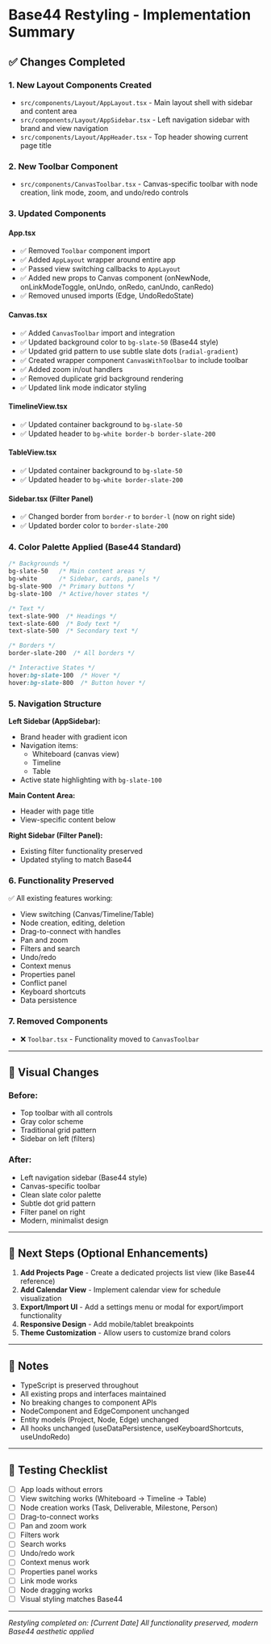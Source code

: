 # Base44 Restyling - Implementation Summary

## ✅ Changes Completed

### 1. **New Layout Components Created**
- `src/components/Layout/AppLayout.tsx` - Main layout shell with sidebar and content area
- `src/components/Layout/AppSidebar.tsx` - Left navigation sidebar with brand and view navigation
- `src/components/Layout/AppHeader.tsx` - Top header showing current page title

### 2. **New Toolbar Component**
- `src/components/CanvasToolbar.tsx` - Canvas-specific toolbar with node creation, link mode, zoom, and undo/redo controls

### 3. **Updated Components**

#### **App.tsx**
- ✅ Removed `Toolbar` component import
- ✅ Added `AppLayout` wrapper around entire app
- ✅ Passed view switching callbacks to `AppLayout`
- ✅ Added new props to Canvas component (onNewNode, onLinkModeToggle, onUndo, onRedo, canUndo, canRedo)
- ✅ Removed unused imports (Edge, UndoRedoState)

#### **Canvas.tsx**
- ✅ Added `CanvasToolbar` import and integration
- ✅ Updated background color to `bg-slate-50` (Base44 style)
- ✅ Updated grid pattern to use subtle slate dots (`radial-gradient`)
- ✅ Created wrapper component `CanvasWithToolbar` to include toolbar
- ✅ Added zoom in/out handlers
- ✅ Removed duplicate grid background rendering
- ✅ Updated link mode indicator styling

#### **TimelineView.tsx**
- ✅ Updated container background to `bg-slate-50`
- ✅ Updated header to `bg-white border-b border-slate-200`

#### **TableView.tsx**
- ✅ Updated container background to `bg-slate-50`
- ✅ Updated header to `bg-white border-slate-200`

#### **Sidebar.tsx** (Filter Panel)
- ✅ Changed border from `border-r` to `border-l` (now on right side)
- ✅ Updated border color to `border-slate-200`

### 4. **Color Palette Applied (Base44 Standard)**

```css
/* Backgrounds */
bg-slate-50   /* Main content areas */
bg-white      /* Sidebar, cards, panels */
bg-slate-900  /* Primary buttons */
bg-slate-100  /* Active/hover states */

/* Text */
text-slate-900  /* Headings */
text-slate-600  /* Body text */
text-slate-500  /* Secondary text */

/* Borders */
border-slate-200  /* All borders */

/* Interactive States */
hover:bg-slate-100  /* Hover */
hover:bg-slate-800  /* Button hover */
```

### 5. **Navigation Structure**

**Left Sidebar (AppSidebar):**
- Brand header with gradient icon
- Navigation items:
  - Whiteboard (canvas view)
  - Timeline
  - Table
- Active state highlighting with `bg-slate-100`

**Main Content Area:**
- Header with page title
- View-specific content below

**Right Sidebar (Filter Panel):**
- Existing filter functionality preserved
- Updated styling to match Base44

### 6. **Functionality Preserved**

✅ All existing features working:
- View switching (Canvas/Timeline/Table)
- Node creation, editing, deletion
- Drag-to-connect with handles
- Pan and zoom
- Filters and search
- Undo/redo
- Context menus
- Properties panel
- Conflict panel
- Keyboard shortcuts
- Data persistence

### 7. **Removed Components**
- ❌ `Toolbar.tsx` - Functionality moved to `CanvasToolbar`

---

## 🎨 Visual Changes

### Before:
- Top toolbar with all controls
- Gray color scheme
- Traditional grid pattern
- Sidebar on left (filters)

### After:
- Left navigation sidebar (Base44 style)
- Canvas-specific toolbar
- Clean slate color palette
- Subtle dot grid pattern
- Filter panel on right
- Modern, minimalist design

---

## 🚀 Next Steps (Optional Enhancements)

1. **Add Projects Page** - Create a dedicated projects list view (like Base44 reference)
2. **Add Calendar View** - Implement calendar view for schedule visualization
3. **Export/Import UI** - Add a settings menu or modal for export/import functionality
4. **Responsive Design** - Add mobile/tablet breakpoints
5. **Theme Customization** - Allow users to customize brand colors

---

## 📝 Notes

- TypeScript is preserved throughout
- All existing props and interfaces maintained
- No breaking changes to component APIs
- NodeComponent and EdgeComponent unchanged
- Entity models (Project, Node, Edge) unchanged
- All hooks unchanged (useDataPersistence, useKeyboardShortcuts, useUndoRedo)

---

## 🧪 Testing Checklist

- [ ] App loads without errors
- [ ] View switching works (Whiteboard → Timeline → Table)
- [ ] Node creation works (Task, Deliverable, Milestone, Person)
- [ ] Drag-to-connect works
- [ ] Pan and zoom work
- [ ] Filters work
- [ ] Search works
- [ ] Undo/redo work
- [ ] Context menus work
- [ ] Properties panel works
- [ ] Link mode works
- [ ] Node dragging works
- [ ] Visual styling matches Base44

---

*Restyling completed on: [Current Date]*
*All functionality preserved, modern Base44 aesthetic applied*









